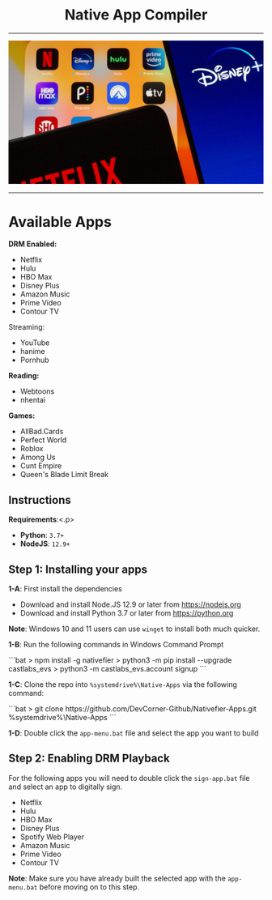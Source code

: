 <div>
<div align="center">
 <h1>Native App Compiler</h1>
 <hr />
 <img src="banner.jpg" widht=100%></img>
 <hr />
 </div>

 <h1>Available Apps</h1>

  <b>DRM Enabled:</b>

   * Netflix
   * Hulu
   * HBO Max
   * Disney Plus
   * Amazon Music
   * Prime Video
   * Contour TV

  <g>Streaming:</b>

   * YouTube
   * hanime
   * Pornhub

  <b>Reading:</b>

   * Webtoons
   * nhentai

  <b>Games:</b>

   * AllBad.Cards
   * Perfect World
   * Roblox
   * Among Us
   * Cunt Empire
   * Queen's Blade Limit Break

 <h2>Instructions</h2>

 <p><b>Requirements</b>:<.p>

  * <b>Python</b>: `3.7+`
  * <b>NodeJS</b>: `12.9+`

 <h2>Step 1: Installing your apps</h2>


 <p><b>1-A</b>: First install the dependencies</p>

   * Download and install Node.JS 12.9 or later from https://nodejs.org
   * Download and install Python 3.7 or later from https://python.org

   <b>Note</b>: Windows 10 and 11 users can use `winget` to install both much quicker.


  <p><b>1-B</b>: Run the following commands in Windows Command Prompt</p>
  ```bat
  > npm install -g nativefier
  > python3 -m pip install --upgrade castlabs_evs
  > python3 -m castlabs_evs.account signup
  ```

 <p><b>1-C</b>: Clone the repo into <code>%systemdrive%\Native-Apps</code> via the following command:</p>
 ```bat
 > git clone https://github.com/DevCorner-Github/Nativefier-Apps.git %systemdrive%\Native-Apps
 ```

 <p><b>1-D</b>: Double click the <code>app-menu.bat</code> file and select the app you want to build</p>

 <h2>Step 2: Enabling DRM Playback</h2>

 <p>For the following apps you will need to double click the <code>sign-app.bat</code> file and select an app to digitally sign.</p>

  * Netflix
  * Hulu
  * HBO Max
  * Disney Plus
  * Spotify Web Player
  * Amazon Music
  * Prime Video
  * Contour TV

<p><b>Note</b>: Make sure you have already built the selected app with the <code>app-menu.bat</code> before moving on to this step.</p>

</div>
